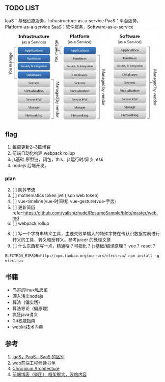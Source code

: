 ## TODO LIST
IaaS：基础设施服务，Infrastructure-as-a-service
PaaS：平台服务，Platform-as-a-service
SaaS：软件服务，Software-as-a-service
![img](./assets/ipsaas.jpg)
## flag
1. 每周更新2~3篇博客
2. 前端自动化构建 webpack rollup
3. js基础 原型链，闭包，this，js运行时/异步, es6
4. nodejs 后端开发。

### plan
<!-- 1. [x] 在项目里立了很多文件和文件夹，但是没有整理 -->
2. [ ] 防抖节流
3. [ ] mathematics token jwt (json web token)
4. [ ] vue-timeline(vue-时间线) vue-gesture(vue-手势)
5. [ ] 更新简历 refer:https://github.com/yalishizhude/ResumeSample/blob/master/web.md 
6. [ ] webpack rollup
<!-- 7. [X] :star: 升级querystring2json的质量 也有200次下载了。 增加了测试和容错 -->
8. [ ] 写一个字符串转义工具，主要失败单输入的特殊字符在传认识数据库前进行转义的工具，转义和反转义。参考juicer 的处理文章
9. [ ] 什么东西都写一点，精通啥？可视化？ js基础/编译原理？ vue？ react？ 

```
ELECTRON_MIRROR=http://npm.taobao.org/mirrors/electron/ npm install -g electron
```

## 书籍
- 鸟哥的linux私房菜
-  深入浅出nodejs
- 算法（偏实践） 
- 算法导论（偏原理）
- 疯狂java讲义
- Git权威指南
- webkit技术内幕


## 参考
1. [IaaS，PaaS，SaaS 的区别](http://www.ruanyifeng.com/blog/2017/07/iaas-paas-saas.html)
2. [web前端工程师读书单](https://www.douban.com/doulist/2772859/)
3. [Chromium Architecture](https://github.com/brave/browser-laptop/wiki/Chromium-Architecture)
4. [前端博客（美团） 框架很大，没啥内容](https://borninsummer.com/Practice-in-Front-End-Engineering-and-Components-Development/part-3/)